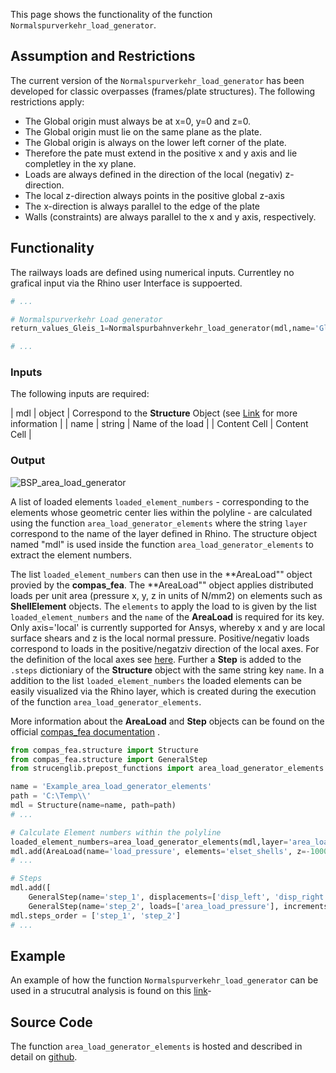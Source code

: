 
This page shows the functionality of the function ``Normalspurverkehr_load_generator``. 

## Assumption and Restrictions
The current version of the ``Normalspurverkehr_load_generator`` has been developed for classic overpasses (frames/plate structures). The following restrictions apply:

- The Global origin must always be at x=0, y=0 and z=0.
- The Global origin must lie on the same plane as the plate.
- The Global origin is always on the lower left corner of the plate.
- Therefore the pate must extend in the positive x and y axis and lie completley in the xy plane.
- Loads are always defined in the direction of the local (negativ) z-direction.
- The local z-direction always points in the positive global z-axis
- The x-direction is always parallel to the edge of the plate
- Walls (constraints) are always parallel to the x and y axis, respectively. 

## Functionality

The railways loads are defined using numerical inputs. Currentley no grafical input via the Rhino user Interface is suppoerted. 

```python
# ...

# Normalspurverkehr Load generator
return_values_Gleis_1=Normalspurbahnverkehr_load_generator(mdl,name='Gleis_1', l_Pl=10000, h_Pl=200, s=7500, beta=-30, q_Gl=-4.8*10000, b_Bs=1000, h_Strich=200, Q_k=-225*1000, y_A=5000)

# ...
```

### Inputs

The following inputs are required:


| mdl  | object | Correspond to the **Structure** Object (see [Link](https://compas.dev/compas_fea/latest/tutorial.html) for more information |
| name | string  | Name of the load |
| Content Cell  | Content Cell  |



### Output





![BSP_area_load_generator](https://user-images.githubusercontent.com/49633262/226637930-a71a9aa0-46d4-4235-89be-0b1a2d3f2793.png)

A list of loaded elements ``loaded_element_numbers`` - corresponding to the elements whose geometric center lies within the polyline - are calculated using the function ``area_load_generator_elements`` where the string ``layer`` correspond to the name of the layer defined in Rhino. The structure object named "mdl" is used inside the function ``area_load_generator_elements`` to extract the element numbers.

The list ``loaded_element_numbers`` can then use in the **AreaLoad"" object provied by the **compas_fea**. The  **AreaLoad"" object applies distributed loads per unit area (pressure x, y, z in units of N/mm2) on elements such as **ShellElement** objects. The ``elements`` to apply the load to is given by the list ``loaded_element_numbers`` and the ``name`` of the **AreaLoad** is required for its key. Only axis='local' is currently supported for Ansys, whereby x and y are local surface shears and z is the local normal pressure. Positive/negativ loads correspond to loads in the positive/negatziv direction of the local axes. For the definition of the local axes see [here](https://github.com/kfmResearch-NumericsTeam/Struc_Eng_Library_Server). Further a **Step** is added to the ``.steps`` dictioniary of the **Structure** object with the same string key ``name``. In a addition to the list ``loaded_element_numbers`` the loaded elements can be easily visualized via the Rhino layer, which is created during the execution of the function ``area_load_generator_elements``. 

More information about the **AreaLoad** and **Step** objects can be found on the official [compas_fea documentation](https://compas.dev/compas_fea/latest/tutorial.html) . 

```python
from compas_fea.structure import Structure
from compas_fea.structure import GeneralStep
from strucenglib.prepost_functions import area_load_generator_elements

name = 'Example_area_load_generator_elements'
path = 'C:\Temp\\'
mdl = Structure(name=name, path=path)
# ...

# Calculate Element numbers within the polyline
loaded_element_numbers=area_load_generator_elements(mdl,layer='area_load') # 
mdl.add(AreaLoad(name='load_pressure', elements='elset_shells', z=-10000, axes='local'))
# ...

# Steps
mdl.add([
    GeneralStep(name='step_1', displacements=['disp_left', 'disp_right', 'disp_up'],nlgeom=False),
    GeneralStep(name='step_2', loads=['area_load_pressure'], increments=1, nlgeom=False),])
mdl.steps_order = ['step_1', 'step_2']
# ...
```

## Example 
An example of how the function ``Normalspurverkehr_load_generator`` can be used in a strucutral analysis is found on this [link](https://github.com/StrucEng-Library-kfmresearch/strucenglib-snippets/tree/ansys/examples/Normalspurverkehr_load_generator)-

## Source Code
The function ``area_load_generator_elements`` is hosted and described in detail on [github](https://github.com/StrucEng-Library-kfmresearch/strucenglib-snippets/blob/ansys/strucenglib/prepost_functions/area_load_generator_elements.py).
